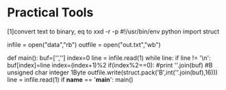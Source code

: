 # Practical Tools

[1]convert text to binary, eq to xxd -r -p
#!/usr/bin/env python
import struct

infile = open("data","rb")
outfile = open("out.txt","wb")

def main():
	buf=['','']
	index=0
	line = infile.read(1)
	while line:
		if line != '\n':
			buf[index]=line
			index=(index+1)%2
			if(index%2==0):
				#print ''.join(buf)
				#B unsigned char integer 1Byte
				outfile.write(struct.pack('B',int(''.join(buf),16)))				
		line =  infile.read(1)
if __name__ == '__main__':
	main()

